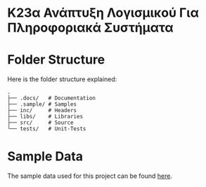 # K23α Ανάπτυξη Λογισμικού Για Πληροφοριακά Συστήματα

# Folder Structure

Here is the folder structure explained:

```text
.
├── .docs/   # Documentation
├── .sample/ # Samples
├── inc/     # Headers
├── libs/    # Libraries
├── src/     # Source
└── tests/   # Unit-Tests
```

# Sample Data

The sample data used for this project can be found [here](http://corpus-texmex.irisa.fr/).